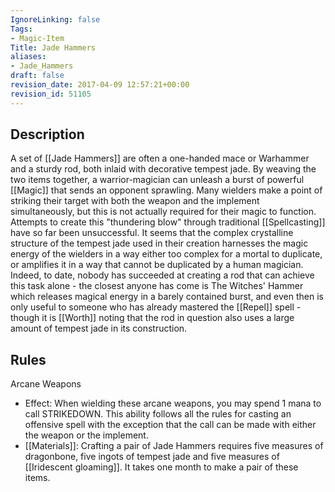 ```yaml
---
IgnoreLinking: false
Tags:
- Magic-Item
Title: Jade Hammers
aliases:
- Jade_Hammers
draft: false
revision_date: 2017-04-09 12:57:21+00:00
revision_id: 51105
---
```


## Description
A set of [[Jade Hammers]] are often a one-handed mace or Warhammer and a sturdy rod, both inlaid with decorative tempest jade. By weaving the two items together, a warrior-magician can unleash a burst of powerful [[Magic]] that sends an opponent sprawling. Many wielders make a point of striking their target with both the weapon and the implement simultaneously, but this is not actually required for their magic to function.
Attempts to create this "thundering blow" through traditional [[Spellcasting]] have so far been unsuccessful. It seems that the complex crystalline structure of the tempest jade used in their creation harnesses the magic energy of the wielders in a way either too complex for a mortal to duplicate, or amplifies it in a way that cannot be duplicated by a human magician. Indeed, to date, nobody has succeeded at creating a rod that can achieve this task alone - the closest anyone has come is The Witches' Hammer which releases magical energy in a barely contained burst, and even then is only useful to someone who has already mastered the [[Repel]] spell - though it is [[Worth]] noting that the rod in question also uses a large amount of tempest jade in its construction.
## Rules
Arcane Weapons
* Effect: When wielding these arcane weapons, you may spend 1 mana to call STRIKEDOWN. This ability follows all the rules for casting an offensive spell with the exception that the call can be made with either the weapon or the implement.
* [[Materials]]: Crafting a pair of Jade Hammers requires five measures of dragonbone, five ingots of tempest jade and five measures of [[Iridescent gloaming]]. It takes one month to make a pair of these items.